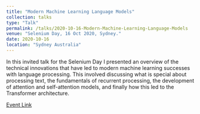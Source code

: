 ```yaml
---
title: "Modern Machine Learning Language Models"
collection: talks
type: "Talk"
permalink: /talks/2020-10-16-Modern-Machine-Learning-Language-Models
venue: "Selenium Day, 16 Oct 2020, Sydney."
date: 2020-10-16
location: "Sydney Australia"
---
```


In this invited talk for the Selenium Day I presented an overview of the 
technical innovations that have led to modern machine learning successes with
language processing. This involved discussing what is special about processing
text, the fundamentals of recurrent processing, the development of attention
and self-attention models, and finally how this led to the Transformer architecture.
  
[Event Link](https://seleniumday.com/online-anz/)

